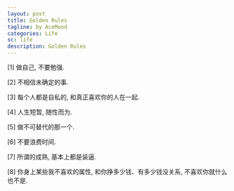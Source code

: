 ```yaml
---
layout: post
title: Golden Rules
tagline: by AceMood
categories: Life
sc: life
description: Golden Rules
---
```


[1] 做自己, 不要勉强.

[2] 不相信未确定的事.

[3] 每个人都是自私的, 和真正喜欢你的人在一起.

[4] 人生短暂, 随性而为.

[5] 做不可替代的那一个.

[6] 不要浪费时间.

[7] 所谓的成熟, 基本上都是装逼.

[8] 你身上某些我不喜欢的属性, 和你挣多少钱、有多少钱没关系, 不喜欢你就什么也不是.